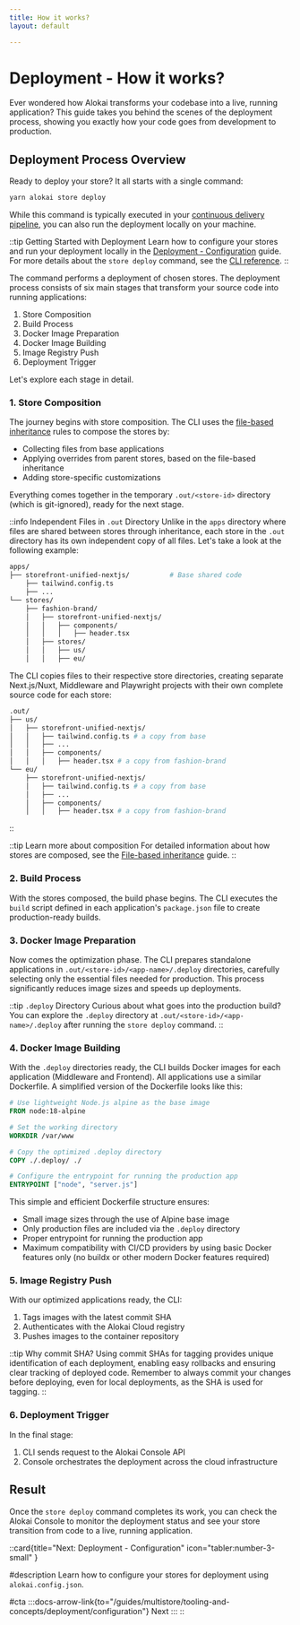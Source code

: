 ```yaml
---
title: How it works?
layout: default

---
```


# Deployment - How it works?

Ever wondered how Alokai transforms your codebase into a live, running application? This guide takes you behind the scenes of the deployment process, showing you exactly how your code goes from development to production.

## Deployment Process Overview

Ready to deploy your store? It all starts with a single command:

```bash
yarn alokai store deploy
```

While this command is typically executed in your [continuous delivery pipeline](/guides/multistore/tooling-and-concepts/deployment/ci-cd), you can also run the deployment locally on your machine.

::tip Getting Started with Deployment
Learn how to configure your stores and run your deployment locally in the [Deployment - Configuration](/guides/multistore/tooling-and-concepts/deployment/configuration) guide. For more details about the `store deploy` command, see the [CLI reference](/guides/multistore/tooling-and-concepts/cli-reference).
::

The command performs a deployment of chosen stores. The deployment process consists of six main stages that transform your source code into running applications:

1. Store Composition
2. Build Process
3. Docker Image Preparation
4. Docker Image Building
5. Image Registry Push
6. Deployment Trigger

Let's explore each stage in detail.

### 1. Store Composition

The journey begins with store composition. The CLI uses the [file-based inheritance](/guides/multistore/tooling-and-concepts/file-based-inheritance) rules to compose the stores by:
- Collecting files from base applications
- Applying overrides from parent stores, based on the file-based inheritance
- Adding store-specific customizations

Everything comes together in the temporary `.out/<store-id>` directory (which is git-ignored), ready for the next stage.

::info Independent Files in `.out` Directory
Unlike in the `apps` directory where files are shared between stores through inheritance, each store in the `.out` directory has its own independent copy of all files. Let's take a look at the following example:

```bash
apps/
├── storefront-unified-nextjs/          # Base shared code
    ├── tailwind.config.ts        
    ├── ...
└── stores/
    ├── fashion-brand/        
    │   ├── storefront-unified-nextjs/ 
    │   │   ├── components/ 
    │   │   │   ├── header.tsx 
    │   ├── stores/
    │   │   ├── us/
    │   │   ├── eu/
```

The CLI copies files to their respective store directories, creating separate Next.js/Nuxt, Middleware and Playwright projects with their own complete source code for each store:

```bash
.out/
├── us/
│   ├── storefront-unified-nextjs/
│   │   ├── tailwind.config.ts # a copy from base
│   │   ├── ...
│   │   ├── components/
│   │   │   ├── header.tsx # a copy from fashion-brand
└── eu/
    ├── storefront-unified-nextjs/
    │   ├── tailwind.config.ts # a copy from base
    │   ├── ...
    │   ├── components/
    │   │   ├── header.tsx # a copy from fashion-brand
```
::

::tip Learn more about composition
For detailed information about how stores are composed, see the [File-based inheritance](/guides/multistore/tooling-and-concepts/file-based-inheritance) guide.
::

### 2. Build Process

With the stores composed, the build phase begins. The CLI executes the `build` script defined in each application's `package.json` file to create production-ready builds.

### 3. Docker Image Preparation

Now comes the optimization phase. The CLI prepares standalone applications in `.out/<store-id>/<app-name>/.deploy` directories, carefully selecting only the essential files needed for production. This process significantly reduces image sizes and speeds up deployments.

::tip `.deploy` Directory
Curious about what goes into the production build? You can explore the `.deploy` directory at `.out/<store-id>/<app-name>/.deploy` after running the `store deploy` command.
::

### 4. Docker Image Building

With the `.deploy` directories ready, the CLI builds Docker images for each application (Middleware and Frontend). All applications use a similar Dockerfile. A simplified version of the Dockerfile looks like this:

```dockerfile
# Use lightweight Node.js alpine as the base image
FROM node:18-alpine

# Set the working directory
WORKDIR /var/www

# Copy the optimized .deploy directory
COPY ./.deploy/ ./

# Configure the entrypoint for running the production app
ENTRYPOINT ["node", "server.js"]
```

This simple and efficient Dockerfile structure ensures:
- Small image sizes through the use of Alpine base image
- Only production files are included via the `.deploy` directory
- Proper entrypoint for running the production app
- Maximum compatibility with CI/CD providers by using basic Docker features only (no buildx or other modern Docker features required)

### 5. Image Registry Push

With our optimized applications ready, the CLI:
1. Tags images with the latest commit SHA
2. Authenticates with the Alokai Cloud registry
3. Pushes images to the container repository

::tip Why commit SHA?
Using commit SHAs for tagging provides unique identification of each deployment, enabling easy rollbacks and ensuring clear tracking of deployed code. Remember to always commit your changes before deploying, even for local deployments, as the SHA is used for tagging.
::

### 6. Deployment Trigger

In the final stage:
1. CLI sends request to the Alokai Console API
2. Console orchestrates the deployment across the cloud infrastructure

## Result

Once the `store deploy` command completes its work, you can check the Alokai Console to monitor the deployment status and see your store transition from code to a live, running application.

::card{title="Next: Deployment - Configuration" icon="tabler:number-3-small" }

#description
Learn how to configure your stores for deployment using `alokai.config.json`.

#cta
:::docs-arrow-link{to="/guides/multistore/tooling-and-concepts/deployment/configuration"}
Next
:::
::
